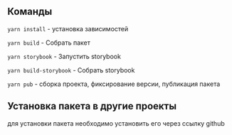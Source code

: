 ## Команды
`yarn install` - установка зависимостей

`yarn build` - Собрать пакет

`yarn storybook` -  Запустить storybook


`yarn build-storybook` - Собрать storybook

`yarn pub` - сборка проекта, фиксирование версии, публикация пакета


## Установка пакета в другие проекты

для установки пакета необходимо установить его через ссылку github


